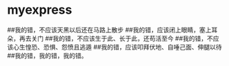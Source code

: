 # myexpress

##我的错，不应该天黑以后还在马路上散步
##我的错，应该闭上眼睛，塞上耳朵，再去关门
##我的错，不应该生于此、长于此，还苟活至今
##我的错，不应该心生惶恐、恐惧、怨愤且逃遁
##我的错，应该叩拜伏地、自唾己面、伸腿以待
##我的错，我的错，我的错。
